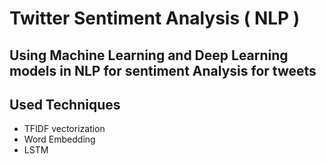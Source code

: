 # Twitter Sentiment Analysis ( NLP )
## Using Machine Learning and Deep Learning models in NLP for sentiment Analysis for tweets 
## Used Techniques
- TFIDF vectorization
- Word Embedding
- LSTM 
